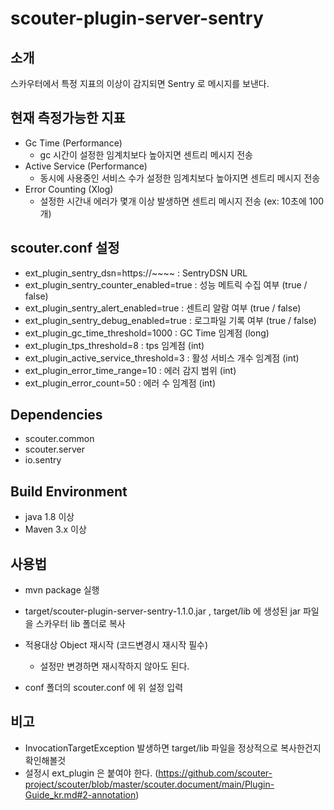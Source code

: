 # scouter-plugin-server-sentry

## 소개

스카우터에서 특정 지표의 이상이 감지되면 Sentry 로 메시지를 보낸다.

## 현재 측정가능한 지표

- Gc Time (Performance)
  - gc 시간이 설정한 임계치보다 높아지면 센트리 메시지 전송
- Active Service (Performance)
  - 동시에 사용중인 서비스 수가 설정한 임계치보다 높아지면 센트리 메시지 전송
- Error Counting (Xlog)
  - 설정한 시간내 에러가 몇개 이상 발생하면 센트리 메시지 전송 (ex: 10초에 100개)

## scouter.conf 설정

- ext_plugin_sentry_dsn=https://~~~~ : SentryDSN URL
- ext_plugin_sentry_counter_enabled=true : 성능 메트릭 수집 여부 (true / false)
- ext_plugin_sentry_alert_enabled=true : 센트리 알람 여부 (true / false)
- ext_plugin_sentry_debug_enabled=true : 로그파일 기록 여부 (true / false)
- ext_plugin_gc_time_threshold=1000 : GC Time 임계점 (long)
- ext_plugin_tps_threshold=8 : tps 임계점 (int)
- ext_plugin_active_service_threshold=3 : 활성 서비스 개수 임계점 (int)
- ext_plugin_error_time_range=10 : 에러 감지 범위 (int)
- ext_plugin_error_count=50 : 에러 수 임계점 (int)

## Dependencies

- scouter.common
- scouter.server
- io.sentry

## Build Environment

- java 1.8 이상
- Maven 3.x 이상

## 사용법

- mvn package 실행

- target/scouter-plugin-server-sentry-1.1.0.jar , target/lib 에 생성된 jar 파일을 스카우터 lib 폴더로 복사

- 적용대상 Object 재시작 (코드변경시 재시작 필수)
  - 설정만 변경하면 재시작하지 않아도 된다.
  
- conf 폴더의 scouter.conf 에 위 설정 입력 


## 비고

- InvocationTargetException 발생하면 target/lib 파일을 정상적으로 복사한건지 확인해볼것 
- 설정시 ext_plugin 은 붙여야 한다. (https://github.com/scouter-project/scouter/blob/master/scouter.document/main/Plugin-Guide_kr.md#2-annotation)